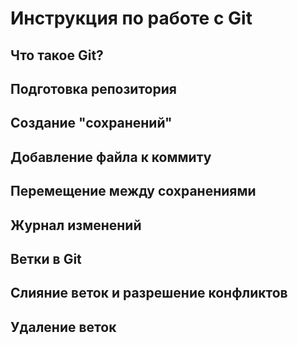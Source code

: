 # Инструкция по работе с Git

## Что такое Git?

## Подготовка репозитория

## Создание "сохранений"

## Добавление файла к коммиту

## Перемещение между сохранениями

## Журнал изменений

## Ветки в Git

## Слияние веток и разрешение конфликтов

## Удаление веток
